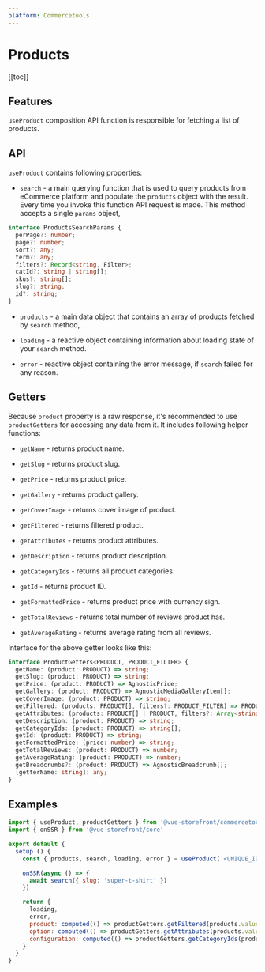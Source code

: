 ```yaml
---
platform: Commercetools
---
```


# Products

[[toc]]

## Features

`useProduct` composition API function is responsible for fetching a list of products.

## API

`useProduct` contains following properties:

- `search` - a main querying function that is used to query products from eCommerce platform and populate the `products` object with the result. Every time you invoke this function API request is made. This method accepts a single `params` object,
  
```ts
interface ProductsSearchParams {
  perPage?: number;
  page?: number;
  sort?: any;
  term?: any;
  filters?: Record<string, Filter>;
  catId?: string | string[];
  skus?: string[];
  slug?: string;
  id?: string;
}
```
- `products` - a main data object that contains an array of products fetched by `search` method,

- `loading` - a reactive object containing information about loading state of your `search` method.

- `error` - reactive object containing the error message, if `search` failed for any reason.

## Getters

Because `product` property is a raw response, it's recommended to use `productGetters` for accessing any data from it. It includes following helper functions:

- `getName` - returns product name.

- `getSlug` - returns product slug.

- `getPrice` - returns product price.

- `getGallery` - returns product gallery.

- `getCoverImage` - returns cover image of product.

- `getFiltered` - returns filtered product.

- `getAttributes` - returns product attributes.

- `getDescription` - returns product description.

- `getCategoryIds` - returns all product categories.

- `getId` - returns product ID.

- `getFormattedPrice` - returns product price with currency sign.

- `getTotalReviews` - returns total number of reviews product has. 

- `getAverageRating` - returns average rating from all reviews.

Interface for the above getter looks like this:

```ts
interface ProductGetters<PRODUCT, PRODUCT_FILTER> {
  getName: (product: PRODUCT) => string;
  getSlug: (product: PRODUCT) => string;
  getPrice: (product: PRODUCT) => AgnosticPrice;
  getGallery: (product: PRODUCT) => AgnosticMediaGalleryItem[];
  getCoverImage: (product: PRODUCT) => string;
  getFiltered: (products: PRODUCT[], filters?: PRODUCT_FILTER) => PRODUCT[];
  getAttributes: (products: PRODUCT[] | PRODUCT, filters?: Array<string>) => Record<string, AgnosticAttribute | string>;
  getDescription: (product: PRODUCT) => string;
  getCategoryIds: (product: PRODUCT) => string[];
  getId: (product: PRODUCT) => string;
  getFormattedPrice: (price: number) => string;
  getTotalReviews: (product: PRODUCT) => number;
  getAverageRating: (product: PRODUCT) => number;
  getBreadcrumbs?: (product: PRODUCT) => AgnosticBreadcrumb[];
  [getterName: string]: any;
}
```

## Examples

```js
import { useProduct, productGetters } from '@vue-storefront/commercetools';
import { onSSR } from '@vue-storefront/core'

export default {
  setup () {
    const { products, search, loading, error } = useProduct('<UNIQUE_ID>');

    onSSR(async () => {
      await search({ slug: 'super-t-shirt' })
    })

    return {
      loading,
      error,
      product: computed(() => productGetters.getFiltered(products.value, { master: true, attributes: context.root.$route.query })[0]),
      option: computed(() => productGetters.getAttributes(products.value, ['color', 'size'])),
      configuration: computed(() => productGetters.getCategoryIds(product.value))
    }
  }
}
```
